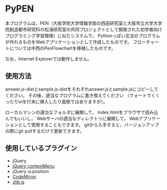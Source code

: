# PyPEN

本プログラムは，PEN（大阪学院大学情報学部の西田研究室と大阪市立大学大学院創造都市研究科の松浦研究室の共同プロジェクトとして開発された初学者向けプログラミング学習環境）に似たシステムで，
Pythonっぽい文法のプログラムが作れるものをWebアプリケーションとして作成したものです。
フローチャートについては中西のPenFlowchartを移植したものです。

なお，Internet Explorerでは動作しません。

## 使用方法
answer.js-distとsample.js-distをそれぞれanswer.jsとsample.jsにコピーしてください。
その後，適当なプログラムに書き換えてください
（クォートでくくったり\nを行末に挿入したり面倒ではありますが）。

ローカルマシンの適当なフォルダに展開して，
index.htmlをブラウザで読み込んでもいいし，
Webサーバの適当なディレクトリに展開して，
Webアプリケーションとして使用することもできます。
gitから入手すると，バージョンアップの際にgit pullするだけで更新できます。

## 使用しているプラグイン
* jQuery
* [jQuery contextMenu](https://swisnl.github.io/jQuery-contextMenu/)
* jQuery ui.position
* [CodeMirror](https://github.com/codemirror/CodeMirror)
* [zlib.js](https://github.com/imaya/zlib.js)
